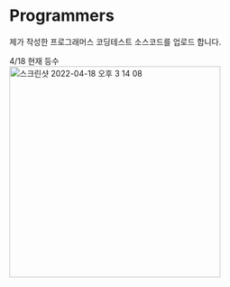 # Programmers
제가 작성한 프로그래머스 코딩테스트 소스코드를 업로드 합니다.


4/18 현재 등수</br>
<img width="374" alt="스크린샷 2022-04-18 오후 3 14 08" src="https://user-images.githubusercontent.com/75964073/163763942-7466d5dd-223d-44f1-8ba7-0565bc981efb.png">
